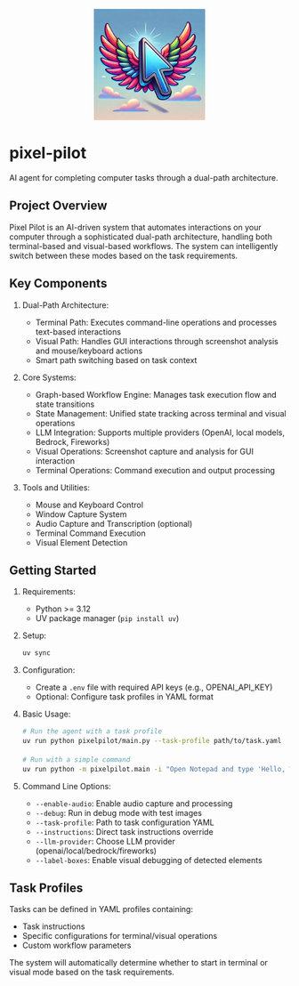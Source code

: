 <p align="center">
  <img src="assets/logo.png" width="200" alt="Pixel Pilot Logo">
</p>

# pixel-pilot
AI agent for completing computer tasks through a dual-path architecture.

## Project Overview
Pixel Pilot is an AI-driven system that automates interactions on your computer through a sophisticated dual-path architecture, handling both terminal-based and visual-based workflows. The system can intelligently switch between these modes based on the task requirements.

## Key Components

1. Dual-Path Architecture:
   - Terminal Path: Executes command-line operations and processes text-based interactions
   - Visual Path: Handles GUI interactions through screenshot analysis and mouse/keyboard actions
   - Smart path switching based on task context

2. Core Systems:
   - Graph-based Workflow Engine: Manages task execution flow and state transitions
   - State Management: Unified state tracking across terminal and visual operations
   - LLM Integration: Supports multiple providers (OpenAI, local models, Bedrock, Fireworks)
   - Visual Operations: Screenshot capture and analysis for GUI interaction
   - Terminal Operations: Command execution and output processing

3. Tools and Utilities:
   - Mouse and Keyboard Control
   - Window Capture System
   - Audio Capture and Transcription (optional)
   - Terminal Command Execution
   - Visual Element Detection

## Getting Started

1. Requirements:
   - Python >= 3.12
   - UV package manager (`pip install uv`)

2. Setup:
   ```bash
   uv sync
   ```

3. Configuration:
   - Create a `.env` file with required API keys (e.g., OPENAI_API_KEY)
   - Optional: Configure task profiles in YAML format

4. Basic Usage:
   ```bash
   # Run the agent with a task profile
   uv run python pixelpilot/main.py --task-profile path/to/task.yaml

   # Run with a simple command
   uv run python -m pixelpilot.main -i "Open Notepad and type 'Hello, World!'"
   ```

5. Command Line Options:
   - `--enable-audio`: Enable audio capture and processing
   - `--debug`: Run in debug mode with test images
   - `--task-profile`: Path to task configuration YAML
   - `--instructions`: Direct task instructions override
   - `--llm-provider`: Choose LLM provider (openai/local/bedrock/fireworks)
   - `--label-boxes`: Enable visual debugging of detected elements

## Task Profiles
Tasks can be defined in YAML profiles containing:
- Task instructions
- Specific configurations for terminal/visual operations
- Custom workflow parameters

The system will automatically determine whether to start in terminal or visual mode based on the task requirements.

